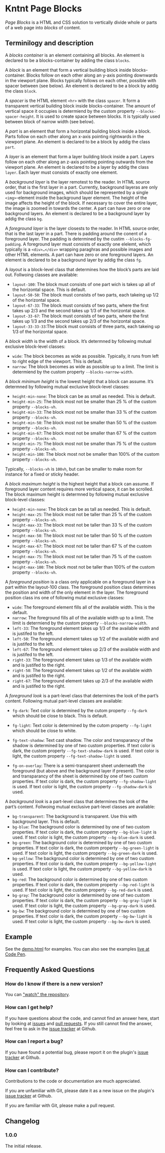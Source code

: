 # Kntnt Page Blocks

*Page Blocks* is a HTML and CSS solution to vertically divide whole or parts of a web page into *blocks* of content.

## Terminilogy and description

A *blocks container* is an element containing all blocks. An element is declared to be a blocks-container by adding the class `blocks`.

A *block* is an element that form a vertical building block inside blocks-container. Blocks follow on each other along an y-axis pointing downwards in the viewport plane. Blocks typically follows on each other, possible with spacer between (see below). An element is declared to be a block by addig the class `block`.

A *spacer* is the HTML element `<hr>` with the class `spacer`. It form a transparent vertical building block inside blocks-container. The amount of vertical space it occupies is determiend by the custom property `--blocks-spacer-height`. It is used to create space between blocks. It is typically used between block of narrow width (see below).

A *part* is an element that form a horizontal building block inside a block. Parts follow on each other along an x-axis pointing rightwards in the viewport plane. An element is declared to be a block by addig the class `part`.

A *layer* is an element that form a layer building block inside a part. Layers follow on each other along an z-axis pointing pointing outwards from the viewport plane. An element is declared to be a layer by addig the class `layer`. Each layer must consists of exactly one element.

A *background layer* is the layer remotest to the reader. In HTML source order, that is the first layer in a part. Currently, background layeras are only used for background images, which should be represented by a single `<img>`-element inside the background layer element. The height of the image affects the height of the block. If necessary to cover the entire layer, the image is zoomed in towards the center. A part can have zero or one background layers. An element is declared to be a background layer by addig the class `bg`.

A *foreground layer* is the layer closests to the reader. In HTML source order, that is the last layer in a part. There is padding around the conent of a foreground layer. The padding is determined by the custim `--blocks-fg-padding`. A foreground layer must consists of exactly one elelemt, which typically is a `<div>…</div>` wrapping paraghras and possible images and other HTML elements. A part can have zero or one foreground layers. An element is declared to be a background layer by addig the class `fg`.

A *layout* is a block-level class that determines how the block’s parts are laid out. Follwoing classes are available:

* `layout-100`: The block must consists of one part wich is takes up all of the horizontal space. This is default.
* `layout-50-50`: The block must consists of two parts, each takeing up 1/2 of the horizontal space.
* `layout-67-33`: The block must consists of two parts, where the first takes up 2/3 and the second takes up 1/3 of the horizontal space.
* `layout-33-67`: The block must consists of two parts, where the first takes up 1/3 and the second takes up 2/3 of the horizontal space.
* `layout-33-33-33`:The block must consists of three parts, each takeing up 1/3 of the horizontal space.

A *block width* is the width of a block. It’s determned by following mutual exclusive block-level classes:

* `wide`: The block becomes as wide as possible. Typically, it runs from left to right edge of the viewport. This is default.
* `narrow`: The block becomes as wide as possible up to a limit. The limit is determiend by the custom property `--blocks-narrow-width`.

A *block minimum height* is the lowest height that a block can assume. It’s determned by following mutual exclusive block-level classes:

* `height-min-none`: The block can be as small as needed. This is default.
* `height-min-25`: The block most not be smaller than 25 % of the custom property `--blocks-vh`.
* `height-min-33`: The block most not be smaller than 33 % of the custom property `--blocks-vh`.
* `height-min-50`: The block most not be smaller than 50 % of the custom property `--blocks-vh`.
* `height-min-67`: The block most not be smaller than 67 % of the custom property `--blocks-vh`.
* `height-min-75`: The block most not be smaller than 75 % of the custom property `--blocks-vh`.
* `height-min-100`: The block most not be smaller than 100% of the custom property `--blocks-vh`.

Typically, `--blocks-vh` is `100vh`, but can be smaller to make room for instance for a fixed or sticky header.

A *block maximum height* is the highest height that a block can assume. If foreground layer content requires more vertical space, it can be scrolled. The block maximum height is determned by following mutual exclusive block-level classes:

* `height-min-none`: The block can be as tall as needed. This is default.
* `height-max-25`: The block most not be taller than 25 % of the custom property `--blocks-vh`.
* `height-max-33`: The block most not be taller than 33 % of the custom property `--blocks-vh`.
* `height-max-50`: The block most not be taller than 50 % of the custom property `--blocks-vh`.
* `height-max-67`: The block most not be taller than 67 % of the custom property `--blocks-vh`.
* `height-max-75`: The block most not be taller than 75 % of the custom property `--blocks-vh`.
* `height-max-100`: The block most not be taller than 100% of the custom property `--blocks-vh`.

A *foreground position* is a class only applicable on a foreground layer in a part within the layout-100 class. The foreground position class determines the position and width of the only element in the layer. The foreground position class ins one of following mutal exclusive classes:

* `wide`: The foreground element fills all of the available width. This is the default.
* `narrow`: The foreground fills all of the available width up to a limit. The limit is determiend by the custom property `--blocks-narrow-width`.
* `left-33`: The foreground element takes up 1/3 of the available width and is justifed to the left.
* `left-50`: The foreground element takes up 1/2 of the available width and is justifed to the left.
* `left-67`: The foreground element takes up 2/3 of the available width and is justifed to the left.
* `right-33`: The foreground element takes up 1/3 of the available width and is justifed to the right.
* `right-50`: The foreground element takes up 1/2 of the available width and is justifed to the right.
* `right-67`: The foreground element takes up 2/3 of the available width and is justifed to the right.

A *foreground look* is a part-level class that determines the look of the part’s content. Following mutual part-level classes are available:

* `fg-dark`: Text color is determined by the cutom property `--fg-dark` which should be close to black. This is default.
* `fg-light`: Text color is determined by the cutom property `--fg-light` which should be close to white.

* `fg-text-shadow`: Text cast shadow. The color and transparancy of the shadow is determined by one of two custom properties. If text color is dark, the custom property `--fg-text-shadow-dark` is used. If text color is light, the custom property `--fg-text-shadow-light` is used.
* `fg-on-overlay`: There is a semi-transparent sheet underneath the foreground (but above and the background layer if present). The color and transparancy of the sheet is determined by one of two custom properties. If text color is dark, the custom property `--fg-shadow-light` is used. If text color is light, the custom property `--fg-shadow-dark` is used.

A *background look* is a part-level class that determines the look of the part’s content. Follwoing mutual exclusive part-level classes are available:

* `bg-transparent`: The background is transparent. Use this with background layer. This is default.
* `bg-blue`: The background color is determined by one of two custom properties. If text color is dark, the custom property `--bg-blue-light` is used. If text color is light, the custom property `--bg-blue-dark` is used.
* `bg-green`: The background color is determined by one of two custom properties. If text color is dark, the custom property `--bg-green-light` is used. If text color is light, the custom property `--bg-green-dark` is used.
* `bg-yellow`: The background color is determined by one of two custom properties. If text color is dark, the custom property `--bg-yellow-light` is used. If text color is light, the custom property `--bg-yellow-dark` is used.
* `bg-red`: The background color is determined by one of two custom properties. If text color is dark, the custom property `--bg-red-light` is used. If text color is light, the custom property `--bg-red-dark` is used.
* `bg-gray`: The background color is determined by one of two custom properties. If text color is dark, the custom property `--bg-gray-light` is used. If text color is light, the custom property `--bg-gray-dark` is used.
* `bg-bw`: The background color is determined by one of two custom properties. If text color is dark, the custom property `--bg-bw-light` is used. If text color is light, the custom property `--bg-bw-dark` is used.

## Example

See the <a href="https://github.com/Kntnt/kntnt-page-blocks/blob/main/demo.html">demo.html</a> for examples. You can also see the examples [live at Code Pen](https://codepen.io/tbarregren/pen/bGgaNzm).

## Frequently Asked Questions

### How do I know if there is a new version?

You can ["watch" the repository](https://docs.github.com/en/github/managing-subscriptions-and-notifications-on-github/about-notifications#notifications-and-subscriptions).

### How can I get help?

If you have questions about the code, and cannot find an answer here, start by looking at [issues](https://github.com/kntnt/kntnt-page-blocks/issues) and [pull requests](https://github.com/kntnt/kntnt-page-blocks/pulls). If you still cannot find the answer, feel free to ask in the [issue tracker](https://github.com/kntnt/kntnt-page-blocks/issues) at Github.

### How can I report a bug?

If you have found a potential bug, please report it on the plugin's [issue tracker](https://github.com/kntnt/kntnt-page-blocks/issues) at Github.

### How can I contribute?

Contributions to the code or documentation are much appreciated.

If you are unfamiliar with Git, please date it as a new issue on the plugin's [issue tracker](https://github.com/kntnt/kntnt-page-blocks/issues) at Github.

If you are familiar with Git, please make a pull request.

## Changelog

### 1.0.0

The initial release.
